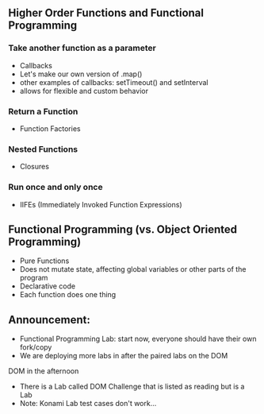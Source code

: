 ## Higher Order Functions and Functional Programming

### Take another function as a parameter
 - Callbacks
  - Let's make our own version of .map()
  - other examples of callbacks: setTimeout() and setInterval
  - allows for flexible and custom behavior

### Return a Function
 - Function Factories

### Nested Functions
 - Closures

### Run once and only once
- IIFEs (Immediately Invoked Function Expressions)

## Functional Programming (vs. Object Oriented Programming)
 - Pure Functions
 - Does not mutate state, affecting global variables or other parts of the program
 - Declarative code
 - Each function does one thing




## Announcement:
- Functional Programming Lab: start now, everyone should have their own fork/copy
- We are deploying more labs in after the paired labs on the DOM

DOM in the afternoon
  - There is a Lab called DOM Challenge that is listed as reading but is a Lab
  - Note: Konami Lab test cases don't work...
